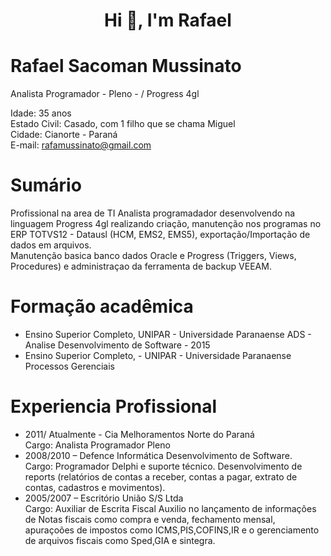 <h1 align="center">Hi 👋, I'm Rafael</h1>


# Rafael Sacoman Mussinato
<!--<figure>
>    <img src= "foto2.jpg"  alt="Rafael Sacoman Mussinato" >  
</figure> -->
Analista Programador - Pleno - / Progress 4gl

Idade: 35 anos <br>
Estado Civil: Casado, com 1 filho que se chama Miguel <br>
Cidade: Cianorte - Paraná <br>
E-mail: rafamussinato@gmail.com <br>

# Sumário

Profissional na area de TI  Analista programadador desenvolvendo na linguagem Progress 4gl realizando criação, manutenção 
nos programas no ERP TOTVS12 - Datausl (HCM, EMS2, EMS5), exportação/Importação de dados em arquivos. <br>
Manutenção basica banco dados Oracle e Progress (Triggers, Views, Procedures) e administraçao da ferramenta de backup VEEAM.

# Formação acadêmica

<ul>
    <li> Ensino Superior Completo, UNIPAR - Universidade Paranaense </>
         ADS - Analise Desenvolvimento de Software - 2015
    <li>Ensino Superior Completo, - UNIPAR -  Universidade Paranaense </>	
     Processos Gerenciais 

</ul>

# Experiencia Profissional

<ul>      
	<li> 2011/ Atualmente - Cia Melhoramentos Norte do Paraná </li> 
         Cargo: Analista Programador Pleno <br>
    <li>2008/2010 – Defence Informática Desenvolvimento de Software. </li>     
        Cargo: Programador Delphi e suporte técnico. 
               Desenvolvimento de reports (relatórios de contas a receber, contas a pagar, extrato de contas, cadastros e movimentos). <br>
    <li>2005/2007 – Escritório União S/S Ltda </li>             
        Cargo: Auxiliar de Escrita Fiscal Auxilio no lançamento de informações de Notas fiscais como compra e venda, fechamento mensal, apuraçoões de impostos como ICMS,PIS,COFINS,IR e o gerenciamento de arquivos fiscais como Sped,GIA e sintegra. <br>
<br>
</ul>